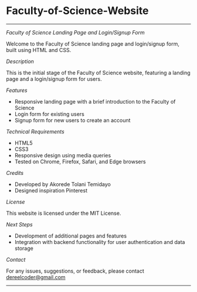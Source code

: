 # Faculty-of-Science-Website


---

_Faculty of Science Landing Page and Login/Signup Form_

Welcome to the Faculty of Science landing page and login/signup form, built using HTML and CSS.

_Description_

This is the initial stage of the Faculty of Science website, featuring a landing page and a login/signup form for users.

_Features_

- Responsive landing page with a brief introduction to the Faculty of Science
- Login form for existing users
- Signup form for new users to create an account

_Technical Requirements_

- HTML5
- CSS3
- Responsive design using media queries
- Tested on Chrome, Firefox, Safari, and Edge browsers

_Credits_

- Developed by Akorede Tolani Temidayo 
- Designed inspiration Pinterest 

_License_

This website is licensed under the MIT License.

_Next Steps_

- Development of additional pages and features
- Integration with backend functionality for user authentication and data storage

_Contact_

For any issues, suggestions, or feedback, please contact dereelcoder@gmail.com

---
